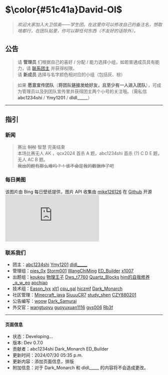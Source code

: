 # $\color{#51c41a}David-OI$
> ###### 欢迎大家加入大卫信奥——学生团。在这里你可以修改自己的备注名，想取啥都行，在团队贴里，你可以聊任何东西（不友好的话除外）。
## 公告
> 请 **管理员** 们根据自己的喜好 / 分配 / 能力选择小组，如若普通成员具有能力，请 [联系团主](/chat?uid=941501) 并获得权限。  
请 **新成员** 选择与名字颜色相对应的小组（包括灰、棕）

> 如果 **愿意宣传团队**（**将团队链接发给好友，且至少有一人进入团队**），可成为管理员以及到团队宣传里并获得团主两个小号的关注哦。（需私信 **abc1234shi** / **Ymy1201** / **dldl_____**）

---
## 指引
### 新闻
> 赛出 ~~制杖~~ 智慧 完美结束  
本场比赛无人 AK ，qcx2024 首杀 A 题，abc1234shi 首杀 (?) C D E 题，无人 AC B 题。  
~~我出的题有那么难吗？！该不会是我的数据炸了吧~~

### 每日美图
该图片由 Bing 每日壁纸提供，图片 API 收集由 [mike126126](https://github.com/mike126126) 在 [Github](https://github.com/mike126126/bing) 开源  
![图片炸了? [让 ED_Builder 修](/chat?uid=1023494)](https://bing.img.run/uhd.php)

### 联系我们
- 团主：[abc1234shi](/chat?uid=941501 "喜气至永远") [Ymy1201](/chat?uid=1186739 "基泥苔煤") [dldl_____](/chat?uid=1073177)
- 管理组：[pies_0x](/chat?uid=964645 "大家能借我点rp吗") [Storm001](/chat?uid=985767 "星河斩尽") [WangChiMing](/chat?uid=1023500 "www") [ED_Builder](/chat?uid=1023494 "咕咕《<复生>》") [x1007](/chat?uid=1109270 "你爱吃烤咕咕吗")
- 出题组：[koukou](/chat?uid=1025097) [物理王子](/chat?uid=332599) [Dws_t7760](/chat?uid=776962 "qwq") [Quartz_Blocks](/chat?uid=1059176 ".") [him的自我修养](/chat?uid=494598) [_q_w_eo](/chat?uid=1063207) [aochiao](/chat?uid=1258313 "第100个加入的QwQ")
- 技术组：[Eason_lyx](/chat?uid=930718) [xlt1](/chat?uid=1030331) [cpu_gal](/chat?uid=1324770 "一个衰哥") [hjczmf](/chat?uid=1020763) [Dark_Monarch](/chat?uid=1033282 "金笔杆")
- 社区管理：[Minecraft_java](/chat?uid=1132832) [SiuuuCR7](/chat?uid=1339828) [study_shen](/chat?uid=1067370) [CZY880201](/chat?uid=1151812)
- 公告编写：[woow](/chat?uid=793340) [Dark_Samurai](/chat?uid=1391285 "银笔杆")
- 外交官：[wangtuoyu](/chat?uid=781201) [guoyuxuan1116](/chat?uid=1313949 "向大佬致敬") [gys006](/chat?uid=1310664 "为队真光") [Rb3f](/chat?uid=1356029)

---
#### 页面信息
- 状态：Developing...
- 版本: Dev 0.7.0
- 贡献者：abc1234shi Dark_Monarch ED_Builder
- 更新时间：2024/07/30 05:35 p.m.
- 更新内容：添加页面信息，排版
- 附加信息：对于 Dark_Monarch 和 dldl_____ 的内容将不会造成更改。
